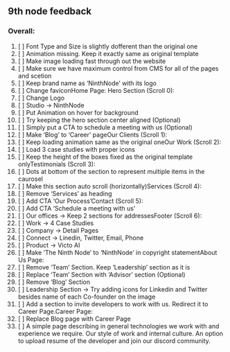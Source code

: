 ## 9th node feedback

### Overall:
1. [ ] Font Type and Size is slightly dofferent than the original one
2. [ ] Animation missing. Keep it exactly same as original template
3. [ ] Make image loading fast through out the website
4. [ ] Make sure we have maximum control from CMS for all of the pages and scetion
4. [ ] Keep brand name as ‘NinthNode’ with its logo
5. [ ] Change faviconHome Page:
Hero Section (Scroll 0):
1. [ ] Change Logo
2. [ ] Studio -> NinthNode
3. [ ] Put Animation on hover for background
4. [ ] Try keeping the hero section center aligned (Optional)
5. [ ] Simply put a CTA to schedule a meeting with us (Optional)
6. [ ] Make ‘Blog’ to ‘Career’ pageOur Clients (Scroll 1):
1. [ ] Keep loading animation same as the original oneOur Work (Scroll 2):
1. [ ] Load 3 case studies with proper icons
2. [ ] Keep the height of the boxes fixed as the original template onlyTestimonials (Scroll 3):
1. [ ] Dots at bottom of the section to represent multiple items in the caurosel
2. [ ] Make this section auto scroll (horizontally)Services (Scroll 4):
1. [ ] Remove ‘Services’ as heading
2. [ ] Add CTA ‘Our Process’Contact (Scroll 5):
1. [ ] Add CTA ‘Schedule a meeting with us’
2. [ ] Our offices -> Keep 2 sections for addressesFooter (Scroll 6):
1. [ ] Work -> 4 Case Studies
2. [ ] Company -> Detail Pages
3. [ ] Connect -> Linedin, Twitter, Email, Phone
4. [ ] Product -> Victo AI
4. [ ] Make ‘The Ninth Node’ to ‘NinthNode’ in copyright statementAbout Us Page:
1. [ ] Remove ‘Team’ Section. Keep ‘Leadership’ section as it is
2. [ ] Replace ‘Team’ Section with ‘Advisor’ section (Optional)
3. [ ] Remove ‘Blog’ Section
4. [ ] Leadership Section -> Try adding icons for Linkedin and Twitter besides name of each Co-founder on the image
5. [ ] Add a section to invite developers to work with us. Redirect it to Career Page.Career Page:
1. [ ] Replace Blog page with Career Page
2. [ ] A simple page describing in general technologies we work with and experience we require. Our style of work and internal culture. An option to upload resume of the developer and join our discord community.